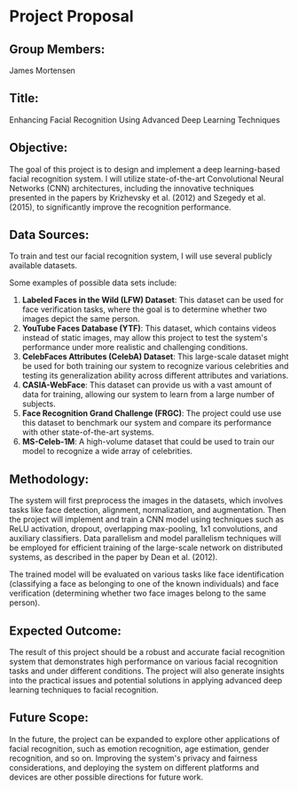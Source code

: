# Project Proposal

## Group Members:
James Mortensen

## Title: 
Enhancing Facial Recognition Using Advanced Deep Learning Techniques

## Objective: 
The goal of this project is to design and implement a deep learning-based facial recognition system. I will utilize state-of-the-art Convolutional Neural Networks (CNN) architectures, including the innovative techniques presented in the papers by Krizhevsky et al. (2012) and Szegedy et al. (2015), to significantly improve the recognition performance.

## Data Sources:
To train and test our facial recognition system, I will use several publicly available datasets.

Some examples of possible data sets include:

1. **Labeled Faces in the Wild (LFW) Dataset**: This dataset can be used for face verification tasks, where the goal is to determine whether two images depict the same person.
2. **YouTube Faces Database (YTF)**: This dataset, which contains videos instead of static images, may allow this project to test the system's performance under more realistic and challenging conditions.
3. **CelebFaces Attributes (CelebA) Dataset**: This large-scale dataset might be used for both training our system to recognize various celebrities and testing its generalization ability across different attributes and variations.
4. **CASIA-WebFace**: This dataset can provide us with a vast amount of data for training, allowing our system to learn from a large number of subjects.
5. **Face Recognition Grand Challenge (FRGC)**: The project could use use this dataset to benchmark our system and compare its performance with other state-of-the-art systems.
6. **MS-Celeb-1M**: A high-volume dataset that could be used to train our model to recognize a wide array of celebrities.

## Methodology:
The system will first preprocess the images in the datasets, which involves tasks like face detection, alignment, normalization, and augmentation. Then the project will implement and train a CNN model using techniques such as ReLU activation, dropout, overlapping max-pooling, 1x1 convolutions, and auxiliary classifiers. Data parallelism and model parallelism techniques will be employed for efficient training of the large-scale network on distributed systems, as described in the paper by Dean et al. (2012).

The trained model will be evaluated on various tasks like face identification (classifying a face as belonging to one of the known individuals) and face verification (determining whether two face images belong to the same person). 

## Expected Outcome:
The result of this project should be a robust and accurate facial recognition system that demonstrates high performance on various facial recognition tasks and under different conditions. The project will also generate insights into the practical issues and potential solutions in applying advanced deep learning techniques to facial recognition. 

## Future Scope:
In the future, the project can be expanded to explore other applications of facial recognition, such as emotion recognition, age estimation, gender recognition, and so on. Improving the system's privacy and fairness considerations, and deploying the system on different platforms and devices are other possible directions for future work.